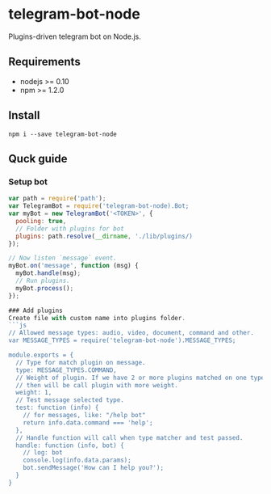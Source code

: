 # telegram-bot-node
Plugins-driven telegram bot on Node.js.

## Requirements
* nodejs >= 0.10
* npm >= 1.2.0

## Install
```
npm i --save telegram-bot-node
```

## Quck guide
### Setup bot
```js
var path = require('path');
var TelegramBot = require('telegram-bot-node).Bot;
var myBot = new TelegramBot('<TOKEN>', {
  pooling: true,
  // Folder with plugins for bot
  plugins: path.resolve(__dirname, './lib/plugins/)
});

// Now listen `message` event.
myBot.on('message', function (msg) {
  myBot.handle(msg);
  // Run plugins.
  myBot.process();
});

### Add plugins
Create file with custom name into plugins folder.
```js
// Allowed message types: audio, video, document, command and other.
var MESSAGE_TYPES = require('telegram-bot-node').MESSAGE_TYPES;

module.exports = {
  // Type for match plugin on message.
  type: MESSAGE_TYPES.COMMAND,
  // Weight of plugin. If we have 2 or more plugins matched on one type, 
  // then will be call plugin with more weight.
  weight: 1,
  // Test message selected type.
  test: function (info) {
    // for messages, like: "/help bot"
    return info.data.command === 'help';
  },
  // Handle function will call when type matcher and test passed.
  handle: function (info, bot) {
    // log: bot
    console.log(info.data.params);
    bot.sendMessage('How can I help you?');
  }
}
```
